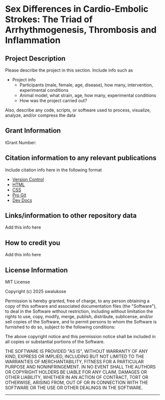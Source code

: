 # Sex Differences in Cardio-Embolic Strokes: The Triad of Arrhythmogenesis, Thrombosis and Inflammation

## Project Description

Please describe the project in this section. Include info such as

* Project info 
  * Participants (male, female, age, disease), how many, intervention, experimental conditions
  * Animal model, what strain, age, how many, experimental conditions
  * How was the project carried out?

Also, describe any code, scripts, or software used to process, visualize, analyze, and/or compress the data


## Grant Information

IGrant Number: 


## Citation information to any relevant publications

Include citation info here in the following format
* [Version Control](https://en.wikipedia.org/wiki/Version_control)
* [HTML](https://developer.mozilla.org/en-US/docs/Web/HTML)
* [CSS](https://developer.mozilla.org/en-US/docs/Web/CSS)
* [Pro Git](https://git-scm.com/book/en/v2)
* [Dev Docs](https://devdocs.io/)


## Links/information to other repository data

Add this info here 


## How to credit you 

Add this info here 


## License Information
MIT License

Copyright (c) 2025 swalukose

Permission is hereby granted, free of charge, to any person obtaining a copy
of this software and associated documentation files (the "Software"), to deal
in the Software without restriction, including without limitation the rights
to use, copy, modify, merge, publish, distribute, sublicense, and/or sell
copies of the Software, and to permit persons to whom the Software is
furnished to do so, subject to the following conditions:

The above copyright notice and this permission notice shall be included in all
copies or substantial portions of the Software.

THE SOFTWARE IS PROVIDED "AS IS", WITHOUT WARRANTY OF ANY KIND, EXPRESS OR
IMPLIED, INCLUDING BUT NOT LIMITED TO THE WARRANTIES OF MERCHANTABILITY,
FITNESS FOR A PARTICULAR PURPOSE AND NONINFRINGEMENT. IN NO EVENT SHALL THE
AUTHORS OR COPYRIGHT HOLDERS BE LIABLE FOR ANY CLAIM, DAMAGES OR OTHER
LIABILITY, WHETHER IN AN ACTION OF CONTRACT, TORT OR OTHERWISE, ARISING FROM,
OUT OF OR IN CONNECTION WITH THE SOFTWARE OR THE USE OR OTHER DEALINGS IN THE
SOFTWARE.

- - -
